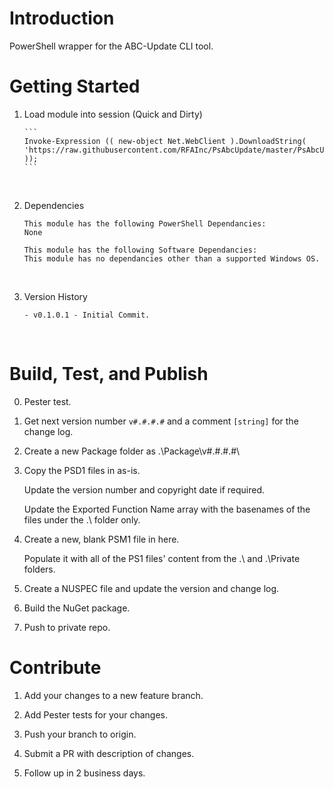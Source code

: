 ﻿# Introduction 

PowerShell wrapper for the ABC-Update CLI tool.

# Getting Started
1.	Load module into session (Quick and Dirty)

        ```
        Invoke-Expression (( new-object Net.WebClient ).DownloadString( 'https://raw.githubusercontent.com/RFAInc/PsAbcUpdate/master/PsAbcUpdate.raw.ps1' ));
        ```

<br>

2.	Dependencies

        This module has the following PowerShell Dependancies:
        None

        This module has the following Software Dependancies:
        This module has no dependancies other than a supported Windows OS.

<br>

3.	Version History

	    - v0.1.0.1 - Initial Commit.

<br>



# Build, Test, and Publish

0.  Pester test. 

1.  Get next version number `v#.#.#.#` and a comment `[string]` for the change log.

2.  Create a new Package folder as .\Package\v#.#.#.#\

3.  Copy the PSD1 files in as-is.

    Update the version number and copyright date if required.

	Update the Exported Function Name array with the basenames of the files under the .\ folder only.

4.  Create a new, blank PSM1 file in here. 

    Populate it with all of the PS1 files' content from the .\ and .\Private folders.

5.  Create a NUSPEC file and update the version and change log.

6.  Build the NuGet package.

7.  Push to private repo.



# Contribute

1.  Add your changes to a new feature branch.

2.  Add Pester tests for your changes.

3.  Push your branch to origin.

4.  Submit a PR with description of changes.

5.  Follow up in 2 business days.




